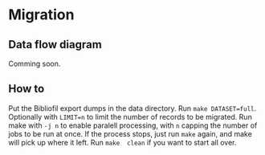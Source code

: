 # Migration

## Data flow diagram

Comming soon.

## How to

Put the Bibliofil export dumps in the data directory. Run `make DATASET=full`. Optionally with `LIMIT=n` to limit the number of records to be migrated. Run make with `-j n` to enable paralell processing, with `n` capping the number of jobs to be run at once. If the process stops, just run `make` again, and make will pick up where it left. Run `make  clean` if you want to start all over.